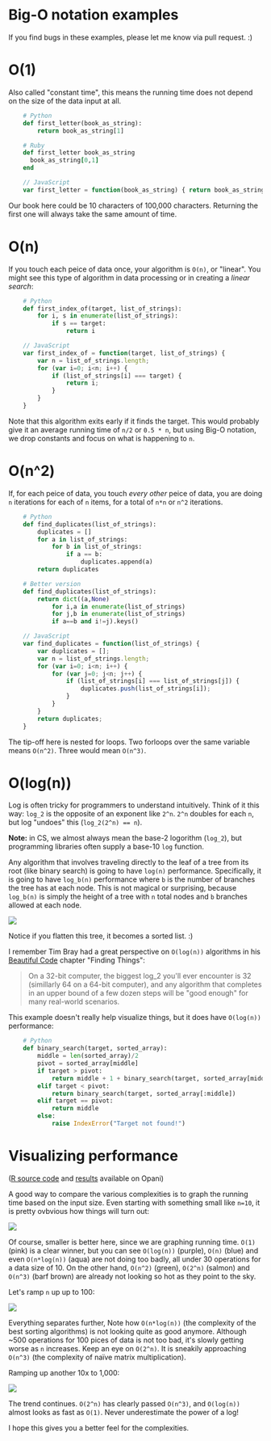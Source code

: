 # Big-O notation examples

If you find bugs in these examples, please let me know via pull request. :)

# O(1)

Also called "constant time", this means the running time does not depend on the
size of the data input at all.

```python
    # Python
    def first_letter(book_as_string):
        return book_as_string[1]
```

```ruby
    # Ruby
    def first_letter book_as_string
      book_as_string[0,1]
    end
```

```javascript
    // JavaScript
    var first_letter = function(book_as_string) { return book_as_string[0]; }
```

Our book here could be 10 characters of 100,000 characters. Returning the first 
one will always take the same amount of time.

# O(n)

If you touch each peice of data once, your algorithm is `O(n)`, or "linear". You might
see this type of algorithm in data processing or in creating a *linear search*:

```python
    # Python
    def first_index_of(target, list_of_strings):
        for i, s in enumerate(list_of_strings):
            if s == target:
                return i
```

```javascript
    // JavaScript
    var first_index_of = function(target, list_of_strings) {
        var n = list_of_strings.length;
        for (var i=0; i<n; i++) {
            if (list_of_strings[i] === target) {
                return i;
            }
        }
    }
```

Note that this algorithm exits early if it finds the target. This would probably
give it an average running time of `n/2` or `0.5 * n`, but using Big-O notation, 
we drop constants and focus on what is happening to `n`.

# O(n^2)

If, for each peice of data, you touch *every other* peice of data, you are doing
`n` iterations for each of `n` items, for a total of `n*n` or `n^2` iterations.

```python
    # Python
    def find_duplicates(list_of_strings):
        duplicates = []
        for a in list_of_strings:
            for b in list_of_strings:
                if a == b:
                    duplicates.append(a)
        return duplicates

    # Better version
    def find_duplicates(list_of_strings):
        return dict((a,None) 
            for i,a in enumerate(list_of_strings) 
            for j,b in enumerate(list_of_strings) 
            if a==b and i!=j).keys()
```

```javascript
    // JavaScript
    var find_duplicates = function(list_of_strings) {
        var duplicates = [];
        var n = list_of_strings.length;
        for (var i=0; i<n; i++) {
            for (var j=0; j<n; j++) {
                if (list_of_strings[i] === list_of_strings[j]) {
                    duplicates.push(list_of_strings[i]);
                }
            }
        }
        return duplicates;
    }
```

The tip-off here is nested for loops. Two forloops over the same variable means
`O(n^2)`. Three would mean `O(n^3)`.

    
# O(log(n))

Log is often tricky for programmers to understand intuitively. Think of it this
way: `log_2` is the opposite of an exponent like `2^n`. `2^n` doubles for each `n`, but
log "undoes" this (`log_2(2^n) == n`).

**Note:** in CS, we almost always mean the base-2 logorithm (`log_2`), but programming
libraries often supply a base-10 `log` function. 

Any algorithm that involves traveling directly to the leaf of a tree from its
root (like binary search) is going to have `log(n)` performance. Specifically,
it is going to have `log_b(n)` performance where `b` is the number of branches
the tree has at each node. This is not magical or surprising, because
`log_b(n)` is simply the height of a tree with `n` total nodes and `b` branches
allowed at each node.

![](https://github.com/generalassembly/cs-for-hackers/raw/master/week-03/binary_tree.png)

Notice if you flatten this tree, it becomes a sorted list. :)

I remember Tim Bray had a great perspective on `O(log(n))` algorithms in his
[Beautiful Code](http://shop.oreilly.com/product/9780596510046.do) chapter "Finding Things":

> On a 32-bit computer, the biggest log_2 you'll ever encounter is 32
> (simillarly 64 on a 64-bit computer), and any algorithm that completes in an
> upper bound of a few dozen steps will be "good enough" for many real-world
> scenarios.

This example doesn't really help visualize things, but it does have `O(log(n))`
performance:

```python
    # Python
    def binary_search(target, sorted_array):
        middle = len(sorted_array)/2
        pivot = sorted_array[middle]
        if target > pivot:
            return middle + 1 + binary_search(target, sorted_array[middle+1:])
        elif target < pivot:
            return binary_search(target, sorted_array[:middle])
        elif target == pivot:
            return middle
        else:
            raise IndexError("Target not found!")
```
            

# Visualizing performance

([R source code](http://opani.com/ryan/big-o/edit/) and [results](http://opani.com/ryan/big-o/833214592954/results/) available on Opani)

A good way to compare the various complexities is to graph the running time based
on the input size. Even starting with something small like `n=10`, it is pretty
ovbvious how things will turn out:

![](http://opani.com/ryan/big-o/833214592954/_figures/10_fig.795361665.png)

Of course, smaller is better here, since we are graphing running time. `O(1)` (pink) is 
a clear winner, but you can see `O(log(n))` (purple), `O(n)` (blue) and even `O(n*log(n))`
(aqua) are not doing too badly, all under 30 operations for a data size of 10. On the
other hand, `O(n^2)` (green), `O(2^n)` (salmon) and `O(n^3)` (barf brown) are already not
looking so hot as they point to the sky.

Let's ramp `n` up up to 100:

![](http://opani.com/ryan/big-o/833214592954/_figures/100_fig.240384150.png)

Everything separates further, Note how `O(n*log(n))` (the complexity of the best
sorting algorithms) is not looking quite as good anymore. Although ~500 operations
for 100 pices of data is not too bad, it's slowly getting worse as `n` increases.
Keep an eye on `O(2^n)`. It is sneakily approaching `O(n^3)` (the complexity of
naïve matrix multiplication).

Ramping up another 10x to 1,000:

![](http://opani.com/ryan/big-o/833214592954/_figures/1000_fig.477226108.png)

The trend continues. `O(2^n)` has clearly passed `O(n^3)`, and `O(log(n))` almost looks
as fast as `O(1)`. Never underestimate the power of a log!

I hope this gives you a better feel for the complexities.


